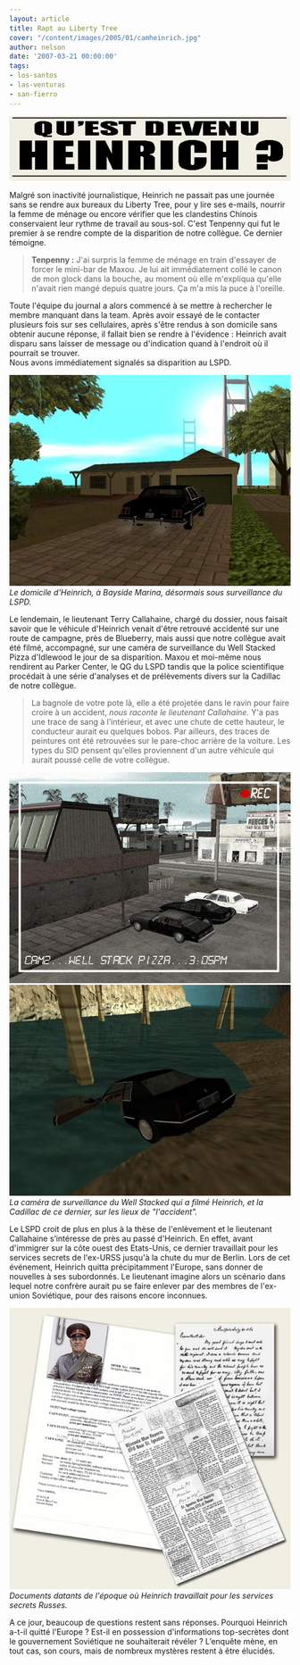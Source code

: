 ```yaml
---
layout: article
title: Rapt au Liberty Tree
cover: "/content/images/2005/01/camheinrich.jpg"
author: nelson
date: '2007-03-21 00:00:00'
tags:
- los-santos
- las-venturas
- san-fierro
---
```


![](/content/images/2005/01/heinrichtitle.jpg)

Malgré son inactivité journalistique, Heinrich ne passait pas une journée sans se rendre aux bureaux du Liberty Tree, pour y lire ses e-mails, nourrir la femme de ménage ou encore vérifier que les clandestins Chinois conservaient leur rythme de travail au sous-sol. C'est Tenpenny qui fut le premier&nbsp;à se rendre compte de la disparition de notre collègue. Ce dernier témoigne.

> **Tenpenny :** J'ai surpris la femme de ménage en train d'essayer de forcer le mini-bar de Maxou. Je lui ait immédiatement collé le canon de mon glock dans la bouche, au moment où elle m'expliqua qu'elle n'avait rien mangé depuis quatre jours. Ça m'a mis la puce à l'oreille.

Toute l'équipe du journal a alors commencé&nbsp;à se mettre à rechercher le membre manquant dans la team. Après avoir essayé de le contacter plusieurs fois sur ses cellulaires, après s'être rendus à son domicile sans obtenir aucune réponse, il fallait bien se rendre à l'évidence : Heinrich avait disparu sans laisser de message ou d'indication quand à l'endroit où il pourrait se trouver.  
Nous avons immédiatement signalés sa disparition au LSPD.

![Le domicile d'Heinrich, à Bayside Marina, désormais sous surveillance du LSPD.](/content/images/2005/01/heinrichhouse.jpg)
_Le domicile d'Heinrich, à Bayside Marina, désormais sous surveillance du LSPD._

Le lendemain, le lieutenant Terry Callahaine, chargé du dossier, nous faisait savoir que le véhicule d'Heinrich venait d'être retrouvé accidenté sur une route de campagne, près de Blueberry, mais aussi que notre collègue avait été filmé, accompagné, sur une caméra de surveillance du Well Stacked Pizza d'Idlewood le jour de sa disparition. Maxou et moi-même nous rendirent au Parker Center, le QG du LSPD tandis que la police scientifique procédait à une série d'analyses et de prélèvements divers sur la Cadillac de notre collègue.

> La bagnole de votre pote là, elle a été projetée dans le ravin pour faire croire à un accident, _nous raconte le lieutenant Callahaine._ Y'a pas une trace de sang à l’intérieur, et avec une chute de cette hauteur, le conducteur aurait eu quelques bobos. Par ailleurs, des traces de peintures ont été retrouvées sur le pare-choc arrière de la voiture. Les types du SID pensent qu'elles proviennent d'un autre véhicule qui aurait poussé celle de votre collègue.

![](/content/images/2005/01/camheinrich.jpg)
![La caméra de surveillance du Well Stacked qui a filmé Heinrich, et la Cadillac de ce dernier, sur les lieux de "l'accident".](/content/images/2005/01/cadheinrich.jpg)
_La caméra de surveillance du Well Stacked qui a filmé Heinrich, et la Cadillac de ce dernier, sur les lieux de "l'accident"._

Le LSPD croit de plus en plus à la thèse de l'enlèvement et le lieutenant Callahaine s’intéresse de près au passé d'Heinrich. En effet, avant d'immigrer sur la côte ouest des Etats-Unis, ce dernier travaillait pour les services secrets de l'ex-URSS jusqu'à la chute du mur de Berlin. Lors de cet événement, Heinrich quitta précipitamment l'Europe, sans donner de nouvelles à ses subordonnés. Le lieutenant imagine alors un scénario dans lequel notre confrère aurait pu se faire enlever par des membres de l'ex-union Soviétique, pour des raisons encore inconnues.

![Documents datants de l'époque où Heinrich travaillait pour les services secrets Russes.](/content/images/2005/01/heinrichdocs.jpg)
_Documents datants de l'époque où Heinrich travaillait pour les services secrets Russes._

A ce jour, beaucoup de questions restent sans réponses. Pourquoi Heinrich a-t-il quitté l'Europe ? Est-il en possession d'informations top-secrètes dont le gouvernement Soviétique ne souhaiterait révéler ? L’enquête mène, en tout cas, son cours, mais de nombreux mystères restent à être élucidés.